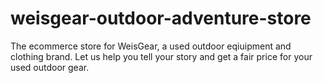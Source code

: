 # weisgear-outdoor-adventure-store
The ecommerce store for WeisGear, a used outdoor eqiuipment and clothing brand. Let us help you tell your story and get a fair price for your used outdoor gear.
